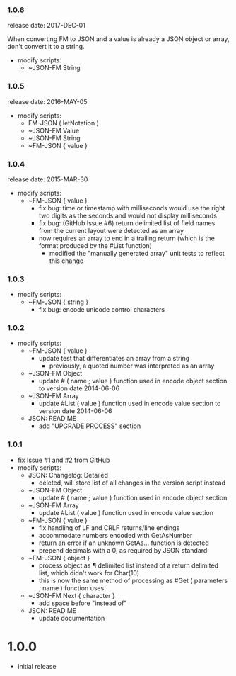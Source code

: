 ### 1.0.6 ###

release date: 2017-DEC-01

When converting FM to JSON and a value is already a JSON object or array, don't convert it to a string.

- modify scripts:
	- ~JSON-FM String


### 1.0.5 ###

release date: 2016-MAY-05

- modify scripts:
	- FM-JSON ( letNotation )
	- ~JSON-FM Value
	- ~JSON-FM String
	- ~FM-JSON { value }


### 1.0.4 ###

release date: 2015-MAR-30

- modify scripts:
	- ~FM-JSON { value }
		- fix bug: time or timestamp with milliseconds would use the right two digits as the seconds and would not display milliseconds
		- fix bug: (GitHub Issue #6) return delimited list of field names from the current layout were detected as an array
		- now requires an array to end in a trailing return (which is the format produced by the #List function)
			- modified the "manually generated array" unit tests to reflect this change


### 1.0.3 ###

- modify scripts:
	- ~FM-JSON { string }
		- fix bug: encode unicode control characters


### 1.0.2 ###

- modify scripts:
	- ~FM-JSON { value }
		- update test that differentiates an array from a string
			- previously, a quoted number was interpreted as an array
	- ~JSON-FM Object
		- update # ( name ; value ) function used in encode object section to version date 2014-06-06
	- ~JSON-FM Array
		- update #List ( value ) function used in encode value section to version date 2014-06-06
	- JSON: READ ME
		- add "UPGRADE PROCESS" section


### 1.0.1 ###

- fix Issue #1 and #2 from GitHub
- modify scripts:
	- JSON: Changelog: Detailed
		- deleted, will store list of all changes in the version script instead
	- ~JSON-FM Object
		- update # ( name ; value ) function used in encode object section
	- ~JSON-FM Array
		- update #List ( value ) function used in encode value section
	- ~FM-JSON { value }
		- fix handling of LF and CRLF returns/line endings
		- accommodate numbers encoded with GetAsNumber
		- return an error if an unknown GetAs... function is detected
		- prepend decimals with a 0, as required by JSON standard
	- ~FM-JSON { object }
		- process object as ¶ delimited list instead of a return delimited list, which didn't work for Char(10)
		- this is now the same method of processing as #Get ( parameters ; name ) function uses
	- ~JSON-FM Next { character }
		- add space before "instead of"
	- JSON: READ ME
		- update documentation


# 1.0.0 #

- initial release